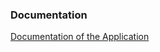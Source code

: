 ### Documentation

[Documentation of the Application](https://docs.google.com/document/d/1xX5BqDzoWMK1rTDYgWcTmZIonmAxCoBaxUSUyZHoLoM/edit?tab=t.0)
